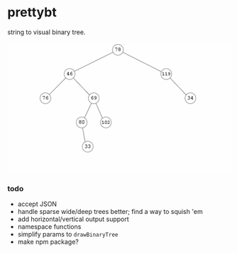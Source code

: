 # prettybt

string to visual binary tree.

![binary trees](assets/trees.gif)

### todo

- accept JSON
- handle sparse wide/deep trees better; find a way to squish 'em
- add horizontal/vertical output support
- namespace functions
- simplify params to `drawBinaryTree`
- make npm package?
